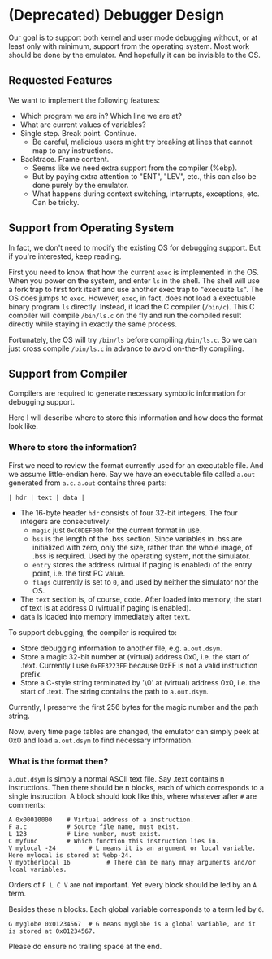 # (Deprecated) Debugger Design

Our goal is to support both kernel and user mode debugging without, or at least only with minimum, support from the operating system. Most work should be done by the emulator. And hopefully it can be invisible to the OS.

## Requested Features

We want to implement the following features:
- Which program we are in? Which line we are at?
- What are current values of variables?
- Single step. Break point. Continue.
  - Be careful, malicious users might try breaking at lines that cannot map to any instructions.
- Backtrace. Frame content.
  - Seems like we need extra support from the compiler (%ebp).
  - But by paying extra attention to "ENT", "LEV", etc., this can also be done purely by the emulator.
  - What happens during context switching, interrupts, exceptions, etc. Can be tricky.


## Support from Operating System

In fact, we don't need to modify the existing OS for debugging support. But if you're interested, keep reading.

First you need to know that how the current `exec` is implemented in the OS. When you power on the system, and enter `ls` in the shell. The shell will use a fork trap to first fork itself and use another exec trap to "execuate `ls`". The OS does jumps to `exec`. However, `exec`, in fact, does not load a exectuable binary program `ls` directly. Instead, it load the C compiler (`/bin/c`). This C compiler will compile `/bin/ls.c` on the fly and run the compiled result directly while staying in exactly the same process.

Fortunately, the OS will try `/bin/ls` before compiling `/bin/ls.c`. So we can just cross compile `/bin/ls.c` in advance to avoid on-the-fly compiling.

## Support from Compiler

Compilers are required to generate necessary symbolic information for debugging support. 

Here I will describe where to store this information and how does the format look like.

### Where to store the information?

First we need to review the format currently used for an executable file. And we assume little-endian here. Say we have an executable file called `a.out` generated from `a.c`. `a.out` contains three parts:
```
| hdr | text | data |
```
- The 16-byte header `hdr` consists of four 32-bit integers. The four integers are consecutively:
  - `magic` just `0xC0DEF00D` for the current format in use.
  - `bss` is the length of the .bss section. Since variables in .bss are initialized with zero, only the size, rather than the whole image, of .bss is required. Used by the operating system, not the simulator.
  - `entry` stores the address (virtual if paging is enabled) of the entry point, i.e. the first PC value.
  - `flags` currently is set to `0`, and used by neither the simulator nor the OS.
- The `text` section is, of course, code. After loaded into memory, the start of text is at address 0 (virtual if paging is enabled).
- `data` is loaded into memory immediately after `text`.

To support debugging, the compiler is required to:
- Store debugging information to another file, e.g. `a.out.dsym`.
- Store a magic 32-bit number at (virtual) address 0x0, i.e. the start of .text. Currently I use `0xFF3223FF` because 0xFF is not a valid instruction prefix. 
- Store a C-style string terminated by '\0' at (virtual) address 0x0, i.e. the start of .text. The string contains the path to `a.out.dsym`. 

Currently, I preserve the first 256 bytes for the magic number and the path string.

Now, every time page tables are changed, the emulator can simply peek at 0x0 and load `a.out.dsym` to find necessary information.

### What is the format then?

`a.out.dsym` is simply a normal ASCII text file. Say .text contains n instructions. Then there should be n blocks, each of which corresponds to a single instruction. A block should look like this, where whatever after `#` are comments:

```
A 0x00010000    # Virtual address of a instruction.
F a.c           # Source file name, must exist.
L 123           # Line number, must exist.
C myfunc        # Which function this instruction lies in.
V mylocal -24         # L means it is an argument or local variable. Here mylocal is stored at %ebp-24.
V myotherlocal 16          # There can be many mnay arguments and/or lcoal variables.
```
Orders of `F L C V` are not important. Yet every block should be led by an `A` term.

Besides these n blocks. Each global variable  corresponds to a term led by `G`.
```
G myglobe 0x01234567  # G means myglobe is a global variable, and it is stored at 0x01234567.
```

Please do ensure no trailing space at the end.
